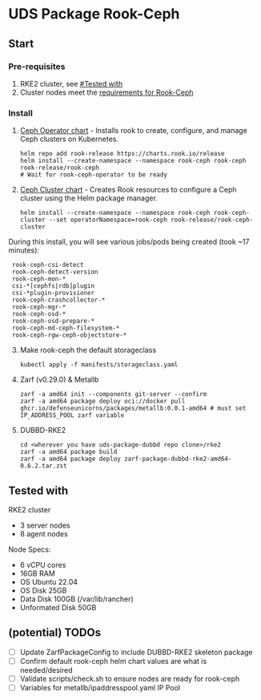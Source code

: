 # UDS Package Rook-Ceph

## Start

### Pre-requisites 
1. RKE2 cluster, see [#Tested with](#tested-with)
2. Cluster nodes meet the [requirements for Rook-Ceph](https://rook.github.io/docs/rook/v1.12/Getting-Started/Prerequisites/prerequisites/)

### Install

1. [Ceph Operator chart](https://rook.github.io/docs/rook/v1.12/Helm-Charts/operator-chart/) - Installs rook to create, configure, and manage Ceph clusters on Kubernetes.
   ```
   helm repo add rook-release https://charts.rook.io/release
   helm install --create-namespace --namespace rook-ceph rook-ceph rook-release/rook-ceph
   # Wait for rook-ceph-operator to be ready
   ```

1. [Ceph Cluster chart](https://rook.github.io/docs/rook/v1.12/Helm-Charts/ceph-cluster-chart/) - Creates Rook resources to configure a Ceph cluster using the Helm package manager. 
   ```
   helm install --create-namespace --namespace rook-ceph rook-ceph-cluster --set operatorNamespace=rook-ceph rook-release/rook-ceph-cluster
   ```
During this install, you will see various jobs/pods being created (took ~17 minutes):
   ```
    rook-ceph-csi-detect
    rook-ceph-detect-version
    rook-ceph-mon-*
    csi-*[cephfs|rdb]plugin
    csi-*plugin-provisioner
    rook-ceph-crashcollector-*
    rook-ceph-mgr-*
    rook-ceph-osd-*
    rook-ceph-osd-prepare-*
    rook-ceph-md-ceph-filesystem-*
    rook-ceph-rgw-ceph-objectstore-*
   ```

3. Make rook-ceph the default storageclass 
   ```
   kubectl apply -f manifests/storageclass.yaml
   ```

4. Zarf (v0.29.0) & Metallb
   ```
   zarf -a amd64 init --components git-server --confirm
   zarf -a amd64 package deploy oci://docker pull ghcr.io/defenseunicorns/packages/metallb:0.0.1-amd64 # must set IP_ADDRESS_POOL zarf variable
   ```

5. DUBBD-RKE2
   ```
   cd <wherever you have uds-package-dubbd repo clone>/rke2
   zarf -a amd64 package build 
   zarf -a amd64 package deploy zarf-package-dubbd-rke2-amd64-0.6.2.tar.zst
   ```

## Tested with

RKE2 cluster 
- 3 server nodes
- 8 agent nodes
  
Node Specs:
- 6 vCPU cores
- 16GB RAM
- OS Ubuntu 22.04
- OS Disk 25GB
- Data Disk 100GB (/var/lib/rancher)
- Unformated Disk 50GB

## (potential) TODOs 

- [ ] Update ZarfPackageConfig to include DUBBD-RKE2 skeleton package
- [ ] Confirm default rook-ceph helm chart values are what is needed/desired
- [ ] Validate scripts/check.sh to ensure nodes are ready for rook-ceph
- [ ] Variables for metallb/ipaddresspool.yaml IP Pool